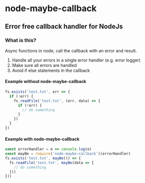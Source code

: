 # node-maybe-callback

## Error free callback handler for NodeJs

### What is this?

Async functions in node, call the callback with an error and result.

1. Handle all your errors in a single error handler (e.g. error logger)
2. Make sure all errors are handled
3. Avoid if else statements in the callback

#### Example without node-maybe-callback

```javascript
fs.exists('test.txt', err => {
  if (!err) {
    fs.readFile('test.txt', (err, data) => {
      if (!err) {
        // do something
      }
    }) 
  }
})
```

#### Example with node-maybe-callback

```javascript
const errorHandler = e => console.log(e)
const mayBe = require('node-maybe-callback')(errorHandler)
fs.exists('test.txt', mayBe(() => {
  fs.readFile('test.txt', mayBe(data => {
    // do something
  })) 
}))
```